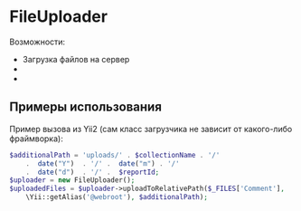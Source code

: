 # FileUploader

Возможности:
* Загрузка файлов на сервер
*
* 


## Примеры использования

Пример вызова из Yii2 (сам класс загрузчика не зависит от какого-либо фраймворка):
```php
$additionalPath = 'uploads/' . $collectionName . '/'
	.  date("Y")  . '/' .  date("m") . '/' 
	.  date("d")  . '/' .  $reportId;
$uploader = new FileUploader();
$uploadedFiles = $uploader->uploadToRelativePath($_FILES['Comment'], 
	\Yii::getAlias('@webroot'), $additionalPath);

```
